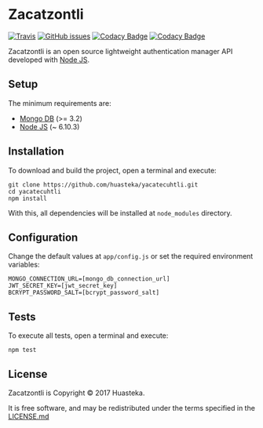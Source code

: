 # Zacatzontli

[![Travis](https://img.shields.io/travis/huasteka/zacatzontli.svg?style=flat-square)](https://travis-ci.org/huasteka/zacatzontli)
[![GitHub issues](https://img.shields.io/github/issues/huasteka/zacatzontli.svg?style=flat-square)](https://github.com/huasteka/zacatzontli/issues)
[![Codacy Badge](https://api.codacy.com/project/badge/Grade/04f5303d431d4b5d946413be4c19bafe)](https://www.codacy.com/app/huasteka/zacatzontli?utm_source=github.com&amp;utm_medium=referral&amp;utm_content=huasteka/zacatzontli&amp;utm_campaign=Badge_Grade)
[![Codacy Badge](https://api.codacy.com/project/badge/Coverage/04f5303d431d4b5d946413be4c19bafe)](https://www.codacy.com/app/huasteka/zacatzontli?utm_source=github.com&utm_medium=referral&utm_content=huasteka/zacatzontli&utm_campaign=Badge_Coverage)

Zacatzontli is an open source lightweight authentication manager API developed with [Node JS](https://nodejs.org).

## Setup

The minimum requirements are:

- [Mongo DB](https://www.mongodb.com) (>= 3.2)
- [Node JS](https://nodejs.org) (~ 6.10.3)

## Installation

To download and build the project, open a terminal and execute:

```
git clone https://github.com/huasteka/yacatecuhtli.git
cd yacatecuhtli
npm install
```

With this, all dependencies will be installed at `node_modules` directory.

## Configuration

Change the default values at `app/config.js` or set the required environment variables:

```
MONGO_CONNECTION_URL=[mongo_db_connection_url]
JWT_SECRET_KEY=[jwt_secret_key]
BCRYPT_PASSWORD_SALT=[bcrypt_password_salt]
```

## Tests

To execute all tests, open a terminal and execute:

```
npm test
```

## License

Zacatzontli is Copyright © 2017 Huasteka.

It is free software, and may be redistributed under the terms specified in the [LICENSE.md](LICENSE.md)
